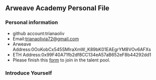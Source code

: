 ## Arweave Academy Personal File

### Personal information

- github account:trianaoliv
- Email:trianaolivia72@gmail.com
- Arweave Address:0OoKobCx545SMlraXmW_K89bK01EAEgrYM8VOv6AFXs
- ETH Address:0x99F40A71fb2df8CC134eA57aB652eF8b44292dd1
- Please finish this [form](https://docs.google.com/forms/d/e/1FAIpQLSfWA5fIIcBgmRppm3jNz5vmf9Mai_QMVil-2pO4r7YKn_Zhtw/viewform?usp=sf_link) to join in the talent pool.

### Introduce Yourself

